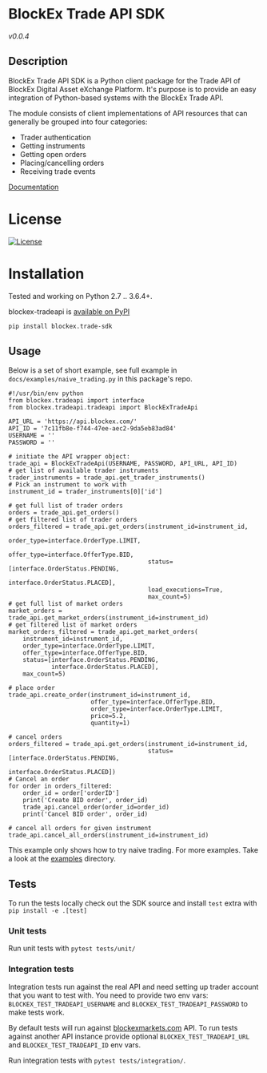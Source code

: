 # BlockEx Trade API SDK
_v0.0.4_

## Description
BlockEx Trade API SDK is a Python client package for the Trade API
of BlockEx Digital Asset eXchange Platform. It's purpose is to provide an
easy integration of Python-based systems with the BlockEx Trade API.

The module consists of client implementations of API resources that
can generally be grouped into four categories:

 - Trader authentication
 - Getting instruments
 - Getting open orders
 - Placing/cancelling orders
 - Receiving trade events

[Documentation](http://blockextrade-sdk.readthedocs.org/en/latest/index.html)

# License
[![License](http://img.shields.io/badge/Licence-MIT-brightgreen.svg)](LICENSE)

# Installation
Tested and working on Python 2.7 .. 3.6.4+.

blockex-tradeapi is [available on PyPI](http://pypi.python.org/pypi/blockex.trade-sdk/)
``` bash
pip install blockex.trade-sdk
```

## Usage

Below is a set of short example, see full example in
`docs/examples/naive_trading.py` in this package's repo.

```
#!/usr/bin/env python
from blockex.tradeapi import interface
from blockex.tradeapi.tradeapi import BlockExTradeApi

API_URL = 'https://api.blockex.com/'
API_ID = '7c11fb8e-f744-47ee-aec2-9da5eb83ad84'
USERNAME = ''
PASSWORD = ''

# initiate the API wrapper object:
trade_api = BlockExTradeApi(USERNAME, PASSWORD, API_URL, API_ID)
# get list of available trader instruments
trader_instruments = trade_api.get_trader_instruments()
# Pick an instrument to work with
instrument_id = trader_instruments[0]['id']

# get full list of trader orders
orders = trade_api.get_orders()
# get filtered list of trader orders
orders_filtered = trade_api.get_orders(instrument_id=instrument_id,
                                       order_type=interface.OrderType.LIMIT,
                                       offer_type=interface.OfferType.BID,
                                       status=[interface.OrderStatus.PENDING,
                                               interface.OrderStatus.PLACED],
                                       load_executions=True,
                                       max_count=5)
# get full list of market orders
market_orders = trade_api.get_market_orders(instrument_id=instrument_id)
# get filtered list of market orders
market_orders_filtered = trade_api.get_market_orders(
    instrument_id=instrument_id,
    order_type=interface.OrderType.LIMIT,
    offer_type=interface.OfferType.BID,
    status=[interface.OrderStatus.PENDING,
            interface.OrderStatus.PLACED],
    max_count=5)

# place order
trade_api.create_order(instrument_id=instrument_id,
                       offer_type=interface.OfferType.BID,
                       order_type=interface.OrderType.LIMIT,
                       price=5.2,
                       quantity=1)

# cancel orders
orders_filtered = trade_api.get_orders(instrument_id=instrument_id,
                                       status=[interface.OrderStatus.PENDING,
                                               interface.OrderStatus.PLACED])
# Cancel an order
for order in orders_filtered:
    order_id = order['orderID']
    print('Create BID order', order_id)
    trade_api.cancel_order(order_id=order_id)
    print('Cancel BID order', order_id)

# cancel all orders for given instrument
trade_api.cancel_all_orders(instrument_id=instrument_id)

```

This example only shows how to try naive trading.
For more examples. Take a look at the [examples](docs/examples/) directory.


## Tests
To run the tests locally check out the SDK source
and install `test` extra with `pip install -e .[test]`

### Unit tests
Run unit tests with `pytest tests/unit/`

### Integration tests
Integration tests run against the real API and need setting up trader
account that you want to test with. You need to provide two env vars:
`BLOCKEX_TEST_TRADEAPI_USERNAME` and `BLOCKEX_TEST_TRADEAPI_PASSWORD`
to make tests work.

By default tests will run against
[blockexmarkets.com](https://blockexmarkets.com) API. To run tests against
another API instance provide optional `BLOCKEX_TEST_TRADEAPI_URL`
and `BLOCKEX_TEST_TRADEAPI_ID` env vars.

Run integration tests with `pytest tests/integration/`.
